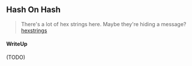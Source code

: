 ## Hash On Hash

> There's a lot of hex strings here. Maybe they're hiding a message? [hexstrings](./0c4dc9d2255aebe12ffdb0b74b5b470708d54daf_hexstrings.txt)

#### WriteUp

(TODO)